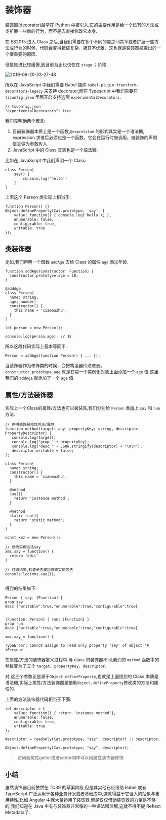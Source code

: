 # 装饰器

装饰器\(decorator\)最早在 Python 中被引入,它的主要作用是给一个已有的方法或类扩展一些新的行为，而不是去直接修改它本身.

在 ES2015 进入 Class 之后,当我们需要在多个不同的类之间共享或者扩展一些方法或行为的时候，代码会变得错综复杂，极其不优雅，这也就是装饰器被提出的一个很重要的原因.

但是推进比较缓慢,到目前为止也仅仅在 `stage 2` 阶段.

![2019-09-20-23-27-48](https://user-gold-cdn.xitu.io/2019/10/11/16dbb126ed5c70aa?w=286&h=176&f=png&s=14481)

所以在 JavaScript 中我们需要 Babel 插件 `babel-plugin-transform-decorators-legacy` 来支持 decorator,而在 Typescript 中我们需要在 `tsconfig.json` 里面开启支持选项 `experimentalDecorators`.

```
// tsconfig.json
"experimentalDecorators": true

```

我们先明确两个概念:

1.  目前装饰器本质上是一个函数,`@expression` 的形式其实是一个语法糖, expression 求值后必须也是一个函数，它会在运行时被调用，被装饰的声明信息做为参数传入.
2.  JavaScript 中的 Class 其实也是一个语法糖,

比如在 JavaScript 中我们声明一个 Class:

```
class Person{
    say() {
        console.log('hello')
    }
}

```

上面这个 Person 类实际上相当于:

```
function Person() {}
Object.defineProperty(Cat.prototype, 'say', {
    value: function() { console.log('hello'); },
    enumerable: false,
    configurable: true,
    writable: true
});

```

## 类装饰器

比如,我们声明一个函数 `addAge` 去给 Class 的属性 `age` 添加年龄.

```
function addAge(constructor: Function) {
  constructor.prototype.age = 18;
}

@addAge
class Person{
  name: string;
  age: number;
  constructor() {
    this.name = 'xiaomuzhu';
  }
}

let person = new Person();

console.log(person.age); // 18

```

所以这段代码实际上基本等同于：

```
Person = addAge(function Person() { ... });

```

当装饰器作为修饰类的时候，会把构造器传递进去。 `constructor.prototype.age` 就是在每一个实例化对象上面添加一个 `age` 值 这里我们的 `addAge` 就添加了一个 `age` 值.

## 属性/方法装饰器

实际上一个Class的属性/方法也可以被装饰,我们分别给 `Person` 类加上 `say` 和 `run` 方法.

```
// 声明装饰器修饰方法/属性
function method(target: any, propertyKey: string, descriptor: PropertyDescriptor) {
   console.log(target);
   console.log("prop " + propertyKey);
   console.log("desc " + JSON.stringify(descriptor) + "\n\n");
   descriptor.writable = false;
};

class Person{
  name: string;
  constructor() {
    this.name = 'xiaomuzhu';
  }

  @method
  say(){
    return 'instance method';
  }

  @method
  static run(){
    return 'static method';
  }
}

const xmz = new Person();

// 修改实例方法say
xmz.say = function() {
  return 'edit'
}

// 打印结果,检查是否成功修改实例方法
console.log(xmz.say());


```

得到的结果如下:

```
Person { say: [Function] }
prop say
desc {"writable":true,"enumerable":true,"configurable":true}


[Function: Person] { run: [Function] }
prop run
desc {"writable":true,"enumerable":true,"configurable":true}

xmz.say = function() {
       ^
TypeError: Cannot assign to read only property 'say' of object '#<Person>'

```

在属性/方法的装饰器定义过程中,与 class 的装饰器不同,我们的 `method` 函数中的参数变为了三个 `target`、`propertyKey`、`descriptor`.

对,这三个参数正是源于`Object.defineProperty`,也就是上面提到的 Class 本质是语法糖,实际上属性/方法装饰器是借助`Object.defineProperty`修改类的方法和属性的.

上面的方法装饰器代码相当于下面:

```
let descriptor = {
    value: function() { return 'instance method'},
    enumerable: false,
    configurable: true,
    writable: true
};

descriptor = readonly(Cat.prototype, "say", descriptor) || descriptor;

Object.defineProperty(Cat.prototype, "say", descriptor);

```

> 访问器属性getter或者setter同样可以用属性装饰器修饰

## 小结

虽然装饰器目前依然在 TC39 的草案阶段,但是其实他已经借助 Babel 或者 TypeScript 广泛运用于各种业务开发或者基础库中,这就得益于它强大的抽象与重用特性,比如 Angular 中就大量运用了装饰器,但是仅仅借助装饰器的力量是不够的,我们知道在 Java 中有与装饰器非常像的一种语法叫注解,这就不得不提 Reflect Metadata了.
